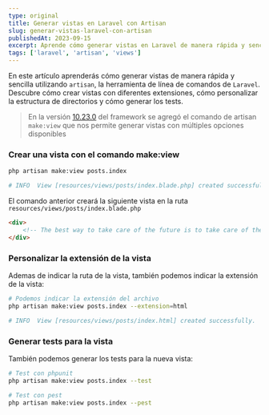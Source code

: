 ```yaml
---
type: original
title: Generar vistas en Laravel con Artisan
slug: generar-vistas-laravel-con-artisan
publishedAt: 2023-09-15
excerpt: Aprende cómo generar vistas en Laravel de manera rápida y sencilla utilizando Artisan, la herramienta de línea de comandos de Laravel. Descubre cómo crear vistas con diferentes extensiones, cómo personalizar la estructura de directorios y cómo generar los tests
tags: ['laravel', 'artisan', 'views']
---
```


En este artículo aprenderás cómo generar vistas de manera rápida y sencilla utilizando `artisan`, la herramienta de línea de comandos de `Laravel`. Descubre cómo crear vistas con diferentes extensiones, cómo personalizar la estructura de directorios y cómo generar los tests.

> En la versión <a href="https://github.com/laravel/framework/releases/tag/v10.23.0" target="_blank">10.23.0</a> del framework se agregó el comando de artisan `make:view` que nos permite generar vistas con múltiples opciones disponibles

### Crear una vista con el comando make:view

```sh
php artisan make:view posts.index

# INFO  View [resources/views/posts/index.blade.php] created successfully. 
```

El comando anterior creará la siguiente vista en la ruta `resources/views/posts/index.blade.php`
```html
<div>
    <!-- The best way to take care of the future is to take care of the present moment. - Thich Nhat Hanh -->
</div>
```

### Personalizar la extensión de la vista

Ademas de indicar la ruta de la vista, también podemos indicar la extensión de la vista:
```sh
# Podemos indicar la extensión del archivo
php artisan make:view posts.index --extension=html

# INFO  View [resources/views/posts/index.html] created successfully.
```

### Generar tests para la vista

También podemos generar los tests para la nueva vista:
```sh
# Test con phpunit
php artisan make:view posts.index --test

# Test con pest
php artisan make:view posts.index --pest
```